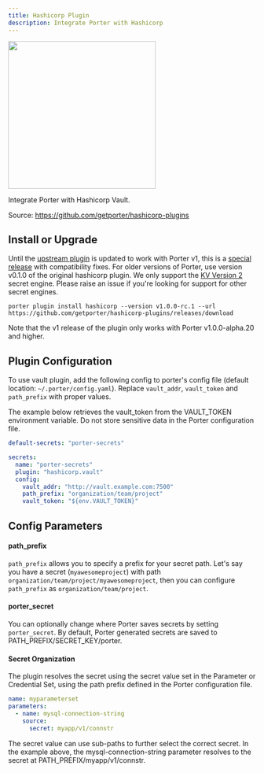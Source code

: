 ```yaml
---
title: Hashicorp Plugin
description: Integrate Porter with Hashicorp
---
```


<img src="/images/plugins/hashicorp.png" class="mixin-logo" style="width: 300px"/>

Integrate Porter with Hashicorp Vault.

Source: https://github.com/getporter/hashicorp-plugins

## Install or Upgrade

Until the [upstream plugin] is updated to work with Porter v1, this is a [special release] with compatibility fixes.
For older versions of Porter, use version v0.1.0 of the original hashicorp plugin.
We only support the [KV Version 2][kv-v2] secret engine. Please raise an issue if you're looking for support for other secret engines.

```
porter plugin install hashicorp --version v1.0.0-rc.1 --url https://github.com/getporter/hashicorp-plugins/releases/download
```

Note that the v1 release of the plugin only works with Porter v1.0.0-alpha.20 and higher.

[upstream plugin]: https://github.com/dev-drprasad/porter-hashicorp-plugins
[special release]: https://github.com/getporter/hashicorp-plugins/releases/tag/v0.1.0-porter.1
[kv-v2]: https://www.vaultproject.io/api-docs/secret/kv/kv-v2

## Plugin Configuration

To use vault plugin, add the following config to porter's config file (default location: `~/.porter/config.yaml`). Replace `vault_addr`, `vault_token` and `path_prefix` with proper values.

The example below retrieves the vault_token from the VAULT_TOKEN environment variable.
Do not store sensitive data in the Porter configuration file.

```yaml
default-secrets: "porter-secrets"

secrets:
  name: "porter-secrets"
  plugin: "hashicorp.vault"
  config:
    vault_addr: "http://vault.example.com:7500"
    path_prefix: "organization/team/project"
    vault_token: "${env.VAULT_TOKEN}"
```

## Config Parameters
#### path_prefix

`path_prefix` allows you to specify a prefix for your secret path.
Let's say you have a secret (`myawesomeproject`) with path `organization/team/project/myawesomeproject`, then you can configure `path_prefix` as `organization/team/project`.

#### porter_secret

You can optionally change where Porter saves secrets by setting `porter_secret`.
By default, Porter generated secrets are saved to PATH_PREFIX/SECRET_KEY/porter.

#### Secret Organization

The plugin resolves the secret using the secret value set in the Parameter or Credential Set, using the path prefix defined in the Porter configuration file.

```yaml
name: myparameterset
parameters:
  - name: mysql-connection-string
    source:
      secret: myapp/v1/connstr
```

The secret value can use sub-paths to further select the correct secret.
In the example above, the mysql-connection-string parameter resolves to the secret at PATH_PREFIX/myapp/v1/connstr.
